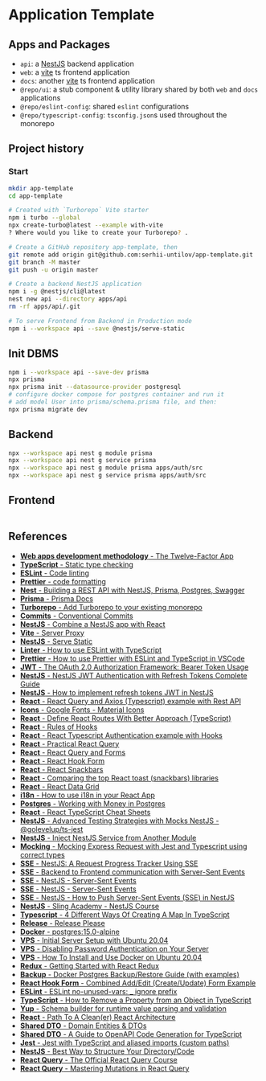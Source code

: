 # Application Template

## Apps and Packages

- `api`: a [NestJS](https://nestjs.com/) backend application
- `web`: a [vite](https://vitejs.dev) ts frontend application
- `docs`: another [vite](https://vitejs.dev) ts frontend application
- `@repo/ui`: a stub component & utility library shared by both `web` and `docs` applications
- `@repo/eslint-config`: shared `eslint` configurations
- `@repo/typescript-config`: `tsconfig.json`s used throughout the monorepo

## Project history

### Start

```bash
mkdir app-template
cd app-template

# Created with `Turborepo` Vite starter
npm i turbo --global
npx create-turbo@latest --example with-vite
? Where would you like to create your Turborepo? .

# Create a GitHub repository app-template, then
git remote add origin git@github.com:serhii-untilov/app-template.git
git branch -M master
git push -u origin master

# Create a backend NestJS application
npm i -g @nestjs/cli@latest
nest new api --directory apps/api
rm -rf apps/api/.git

# To serve Frontend from Backend in Production mode
npm i --workspace api --save @nestjs/serve-static
```

## Init DBMS

```bash
npm i --workspace api --save-dev prisma
npx prisma
npx prisma init --datasource-provider postgresql
# configure docker compose for postgres container and run it
# add model User into prisma/schema.prisma file, and then:
npx prisma migrate dev
```

## Backend

```bash
npx --workspace api nest g module prisma
npx --workspace api nest g service prisma
npx --workspace api nest g module prisma apps/auth/src
npx --workspace api nest g service prisma apps/auth/src
```

## Frontend

```bash


```

## References

- [**Web apps development methodology** - The Twelve-Factor App](https://12factor.net)
- [**TypeScript** - Static type checking](https://www.typescriptlang.org/)
- [**ESLint** - Code linting](https://eslint.org/)
- [**Prettier** - code formatting](https://prettier.io)
- [**Nest** - Building a REST API with NestJS, Prisma, Postgres, Swagger](https://www.prisma.io/blog/nestjs-prisma-rest-api-7D056s1BmOL0)
- [**Prisma** - Prisma Docs](https://www.prisma.io/docs/orm/prisma-migrate)
- [**Turborepo** - Add Turborepo to your existing monorepo](https://turbo.build/repo/docs/getting-started/existing-monorepo)
- [**Commits** - Conventional Commits](https://www.conventionalcommits.org)
- [**NestJS** - Combine a NestJS app with React](https://youtu.be/nY0R7pslbCI?si=Lunb95j6enSY8GXE)
- [**Vite** - Server Proxy](https://vitejs.dev/config/server-options#server-proxy)
- [**NestJS** - Serve Static](https://docs.nestjs.com/recipes/serve-static)
- [**Linter** - How to use ESLint with TypeScript](https://khalilstemmler.com/blogs/typescript/eslint-for-typescript/)
- [**Prettier** - How to use Prettier with ESLint and TypeScript in VSCode](https://khalilstemmler.com/blogs/tooling/prettier/)
- [**JWT** - The OAuth 2.0 Authorization Framework: Bearer Token Usage](https://datatracker.ietf.org/doc/html/rfc6750)
- [**NestJS** - NestJS JWT Authentication with Refresh Tokens Complete Guide](https://www.elvisduru.com/blog/nestjs-jwt-authentication-refresh-token)
- [**NestJS** - How to implement refresh tokens JWT in NestJS](https://webera.blog/how-to-implement-refresh-tokens-jwt-in-nestjs-b8093c5642a9)
- [**React** - React Query and Axios (Typescript) example with Rest API](https://www.bezkoder.com/react-query-axios-typescript/)
- [**Icons** - Google Fonts - Material Icons](https://fonts.google.com/icons?icon.set=Material+Icons)
- [**React** - Define React Routes With Better Approach (TypeScript)](https://medium.com/@ahsan-ali-mansoor/define-react-routes-with-better-approach-typescript-d07de782b517)
- [**React** - Rules of Hooks](https://legacy.reactjs.org/docs/hooks-rules.html)
- [**React** - React Typescript Authentication example with Hooks](https://www.bezkoder.com/react-typescript-authentication-example/)
- [**React** - Practical React Query](https://tkdodo.eu/blog/practical-react-query)
- [**React** - React Query and Forms](https://tkdodo.eu/blog/react-query-and-forms)
- [**React** - React Hook Form](https://react-hook-form.com/)
- [**React** - React Snackbars](https://notistack.com/)
- [**React** - Comparing the top React toast (snackbars) libraries](https://blog.logrocket.com/react-toast-libraries-compared/#tldr-final-verdict)
- [**React** - React Data Grid](https://adazzle.github.io/react-data-grid/#/common-features)
- [**i18n** - How to use i18n in your React App](https://medium.com/@devpedrodias/how-to-use-i18n-in-your-react-app-1f26deb2a3d8)
- [**Postgres** - Working with Money in Postgres](https://www.crunchydata.com/blog/working-with-money-in-postgres)
- [**React** - React TypeScript Cheat Sheets](https://react-typescript-cheatsheet.netlify.app/)
- [**NestJS** - Advanced Testing Strategies with Mocks NestJS - @golevelup/ts-jest](https://trilon.io/blog/advanced-testing-strategies-with-mocks-in-nestjs)
- [**NestJS** - Inject NestJS Service from Another Module](https://tiloid.com/p/inject-nestjs-service-from-another-module)
- [**Mocking** - Mocking Express Request with Jest and Typescript using correct types](https://stackoverflow.com/questions/57964299/mocking-express-request-with-jest-and-typescript-using-correct-types)
- [**SSE** - NestJS: A Request Progress Tracker Using SSE](https://medium.com/@leonardoacrg.dev/nestjs-a-request-progress-tracker-using-sse-b9f2fded9d70)
- [**SSE** - Backend to Frontend communication with Server-Sent Events](https://dev.to/cloudx/backend-to-frontend-communication-with-server-sent-events-56kf)
- [**SSE** - NestJS - Server-Sent Events](https://docs.nestjs.com/techniques/server-sent-events)
- [**SSE** - NestJS - Server-Sent Events](https://docs.nestjs.com/techniques/server-sent-events)
- [**SSE** - NestJS - How to Push Server-Sent Events (SSE) in NestJS](https://www.slingacademy.com/article/how-to-push-server-sent-events-sse-in-nestjs/)
- [**NestJS** - Sling Academy - NestJS Course](https://www.slingacademy.com/cat/node-js/)
- [**Typescript** - 4 Different Ways Of Creating A Map In TypeScript](https://timmousk.com/blog/typescript-map/)
- [**Release** - Release Please](https://github.com/googleapis/release-please)
- [**Docker** - postgres:15.0-alpine](https://hub.docker.com/layers/library/postgres/15.0-alpine/images/sha256-f46b2ae1a00a87552a52fe83d36f7aef60ef61f9d64baf3bfc4abaa89847024b?context=explore#!)
- [**VPS** - Initial Server Setup with Ubuntu 20.04](https://www.digitalocean.com/community/tutorials/initial-server-setup-with-ubuntu-20-04)
- [**VPS** - Disabling Password Authentication on Your Server](https://www.digitalocean.com/community/tutorials/how-to-set-up-ssh-keys-on-ubuntu-20-04)
- [**VPS** - How To Install and Use Docker on Ubuntu 20.04](https://www.digitalocean.com/community/tutorials/how-to-install-and-use-docker-on-ubuntu-20-04)
- [**Redux** - Getting Started with React Redux](https://react-redux.js.org/introduction/getting-started)
- [**Backup** - Docker Postgres Backup/Restore Guide (with examples)](https://simplebackups.com/blog/docker-postgres-backup-restore-guide-with-examples/#before-you-begin)
- [**React Hook Form** - Combined Add/Edit (Create/Update) Form Example](https://jasonwatmore.com/post/2020/10/14/react-hook-form-combined-add-edit-create-update-form-example)
- [**ESLint** - ESLint no-unused-vars: \_ ignore prefix](https://johnnyreilly.com/typescript-eslint-no-unused-vars)
- [**TypeScript** - How to Remove a Property from an Object in TypeScript](https://bobbyhadz.com/blog/typescript-object-remove-property)
- [**Yup** - Schema builder for runtime value parsing and validation](https://yup-docs.vercel.app/docs/intro)
- [**React** - Path To A Clean(er) React Architecture](https://profy.dev/article/react-architecture-api-client)
- [**Shared DTO** - Domain Entities & DTOs](https://profy.dev/article/react-architecture-domain-entities-and-dtos)
- [**Shared DTO** - A Guide to OpenAPI Code Generation for TypeScript](https://www.stefanwille.com/2021/05/2021-05-30-openapi-code-generator-for-typescript)
- [**Jest** - Jest with TypeScript and aliased imports (custom paths)](https://dev.to/mliakos/jest-with-typescript-and-aliased-imports-custom-paths-40d4)
- [**NestJS** - Best Way to Structure Your Directory/Code](https://medium.com/the-crowdlinker-chronicle/best-way-to-structure-your-directory-code-nestjs-a06c7a641401)
- [**React Query** - The Official React Query Course](https://query.gg/?s=dom)
- [**React Query** - Mastering Mutations in React Query](https://tkdodo.eu/blog/mastering-mutations-in-react-query)
